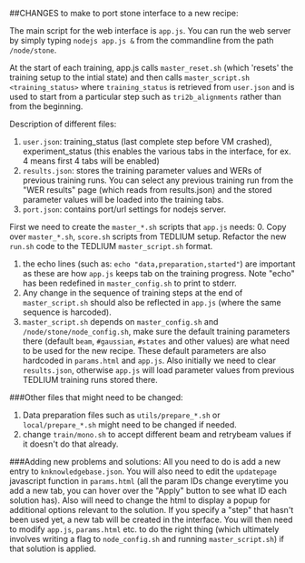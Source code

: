 ##CHANGES to make to port stone interface to a new recipe:

The main script for the web interface is `app.js`. You can run the web server by simply typing `nodejs app.js &` from the commandline from the path `/node/stone`. 

At the start of each training, app.js calls `master_reset.sh` (which 'resets' the training setup to the intial state) and then calls `master_script.sh <training_status>` where `training_status` is retrieved from `user.json` and is used to start from a particular step such as `tri2b_alignments` rather than from the beginning. 

Description of different files:
 1. `user.json`: training_status (last complete step before VM crashed), experiment_status (this enables the various tabs in the interface, for ex. 4 means first 4 tabs will be enabled)
 2. `results.json`: stores the training parameter values and WERs of previous training runs. You can select any previous training run from the "WER results" page (which reads from results.json) and the stored parameter values will be loaded into the training tabs.
 3. `port.json`: contains port/url settings for nodejs server.

First we need to create the `master_*.sh` scripts that `app.js` needs:
 0. Copy over `master_*.sh`, `score.sh` scripts from TEDLIUM setup. Refactor the new `run.sh` code to the TEDLIUM `master_script.sh` format.
 1. the echo lines (such as: `echo "data,preparation,started"`) are important as these are how `app.js` keeps tab on the training progress. Note "echo" has been redefined in `master_config.sh` to print to stderr.
 2. Any change in the sequence of training steps at the end of `master_script.sh` should also be reflected in `app.js` (where the same sequence is harcoded).
 3. `master_script.sh` depends on `master_config.sh` and `/node/stone/node_config.sh`, make sure the default training parameters there (default `beam`, `#gaussian`, `#states` and other values) are what need to be used for the new recipe. These default parameters are also hardcoded in `params.html` and `app.js`. Also initially we need to clear `results.json`, otherwise `app.js` will load parameter values from previous TEDLIUM training runs stored there.

###Other files that might need to be changed:
1. Data preparation files such as `utils/prepare_*.sh` or `local/prepare_*.sh` might need to be changed if needed.
2. change `train/mono.sh` to accept different beam and retrybeam values if it doesn't do that already.

###Adding new problems and solutions:
All you need to do is add a new entry to `knknowledgebase.json`. You will also need to edit the `updatepage` javascript function in `params.html` (all the param IDs change everytime you add a new tab, you can hover over the "Apply" button to see what ID each solution has). Also will need to change the html to display a popup for additional options relevant to the solution. If you specify a "step" that hasn't been used yet, a new tab will be created in the interface. You will then need to modify `app.js`, `params.html` etc. to do the right thing (which ultimately involves writing a flag to `node_config.sh` and running `master_script.sh`) if that solution is applied.
